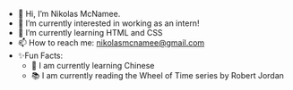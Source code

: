- 👋 Hi, I’m Nikolas McNamee.
- 👀 I’m currently interested in working as an intern!
- 🌱 I’m currently learning HTML and CSS
- 📫 How to reach me: nikolasmcnamee@gmail.com
- ✨Fun Facts: 
    - 🐲 I am currently learning Chinese
    - 📚 I am currently reading the Wheel of Time series by Robert Jordan

<!---
- 💞️ I’m looking to collaborate on ...
NRM87/NRM87 is a ✨ special ✨ repository because its `README.md` (this file) appears on your GitHub profile.
You can click the Preview link to take a look at your changes.
--->
